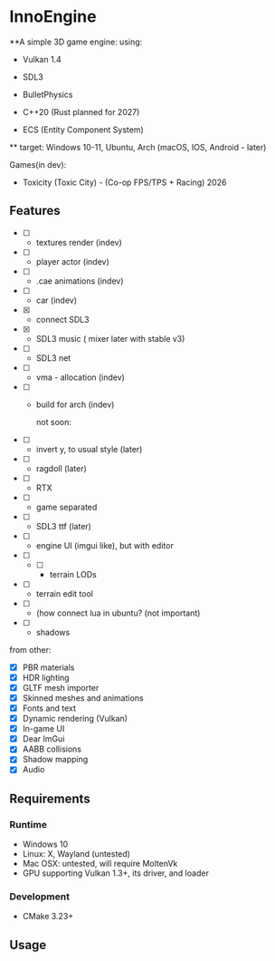 # InnoEngine

**A simple 3D game engine:
using:

- Vulkan 1.4

- SDL3

- BulletPhysics

- C++20 (Rust planned for 2027)

- ECS (Entity Component System)

 **
target: Windows 10-11, Ubuntu, Arch
(macOS, IOS, Android - later) 

Games(in dev):
- Toxicity (Toxic City) - (Co-op FPS/TPS + Racing) 2026

## Features


- [ ] -  textures render (indev)

- [ ] - player actor (indev)
- [ ] - .cae animations (indev)

- [ ] - car (indev)
- [X] - connect SDL3
- [X] - SDL3 music ( mixer later with stable v3)
- [ ] - SDL3 net
- [ ] - vma - allocation (indev)
- [ ] - build for arch (indev)


      not soon:
- [ ] - invert y, to usual style (later)
- [ ]  - ragdoll (later)
- [ ] - RTX
- [ ] - game separated
- [ ] - SDL3 ttf (later)
- [ ] - engine UI (imgui like), but with editor
- [ ] - [ ] - terrain LODs
- [ ] - terrain edit tool     
- [ ] - (how connect lua in ubuntu? (not important)
- [ ] - shadows

from other:
- [x] PBR materials
- [x] HDR lighting
- [x] GLTF mesh importer
- [x] Skinned meshes and animations
- [x] Fonts and text
- [x] Dynamic rendering (Vulkan)
- [x] In-game UI
- [x] Dear ImGui
- [x] AABB collisions
- [x] Shadow mapping
- [x] Audio

## Requirements

### Runtime

  - Windows 10
  - Linux: X, Wayland (untested)
  - Mac OSX: untested, will require MoltenVk
- GPU supporting Vulkan 1.3+, its driver, and loader

### Development

- CMake 3.23+


## Usage
